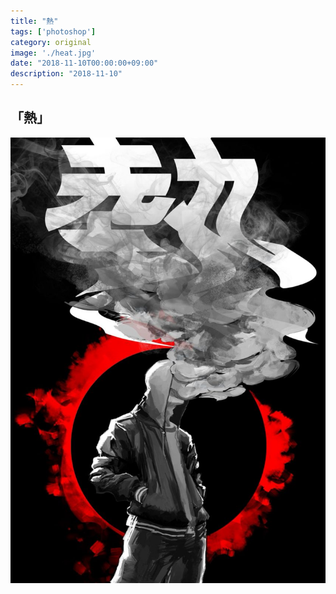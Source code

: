 ```yaml
---
title: "熱"
tags: ['photoshop']
category: original
image: './heat.jpg'
date: "2018-11-10T00:00:00+09:00"
description: "2018-11-10"
---
```



「熱」
--------------------------



![heat](./heat.jpg)